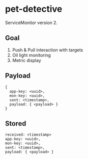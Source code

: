 # pet-detective
ServiceMonitor version 2.

## Goal
1. Push & Pull interaction with targets
2. Oil light monitoring
3. Metric display

## Payload

    {
      app-key: <uuid>,
      mon-key: <uuid>,
      sent: <timestamp>,
      payload: { <payload> }
    }

## Stored

    received: <timestamp>
    app-key: <uuid>,
    mon-key: <uuid>,
    sent: <timestamp>,
    payload: { <payload> }
